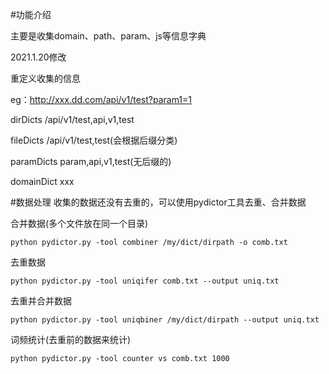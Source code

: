 #功能介绍

主要是收集domain、path、param、js等信息字典

2021.1.20修改

重定义收集的信息

eg：http://xxx.dd.com/api/v1/test?param1=1

dirDicts /api/v1/test,api,v1,test

fileDicts /api/v1/test,test(会根据后缀分类)

paramDicts param,api,v1,test(无后缀的)

domainDict xxx


#数据处理
收集的数据还没有去重的，可以使用pydictor工具去重、合并数据

合并数据(多个文件放在同一个目录)

`python pydictor.py -tool combiner /my/dict/dirpath -o comb.txt`

去重数据

`python pydictor.py -tool uniqifer comb.txt --output uniq.txt`

去重并合并数据

`python pydictor.py -tool uniqbiner /my/dict/dirpath --output uniq.txt`

词频统计(去重前的数据来统计)

`python pydictor.py -tool counter vs comb.txt 1000`